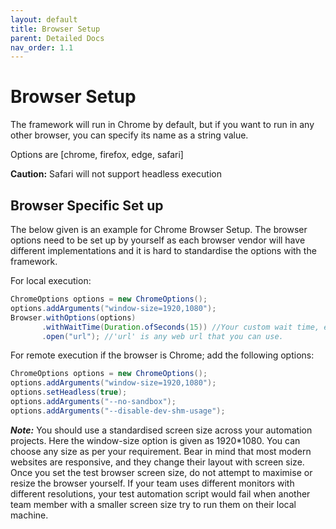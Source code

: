 ```yaml
---
layout: default
title: Browser Setup
parent: Detailed Docs
nav_order: 1.1
---
```


# Browser Setup

The framework will run in Chrome by default, but if you want to run in any other browser, you can specify its name as a string value.

Options are [chrome, firefox, edge, safari]
 
**<span class='text-red-000'>Caution:</span>** 
Safari will not support headless execution

## Browser Specific Set up
The below given is an example for Chrome Browser Setup. The browser options need to be set up by yourself as each browser vendor 
will have different implementations and it is hard to standardise the options with the framework. 
 
For local execution: 
```java
ChromeOptions options = new ChromeOptions();
options.addArguments("window-size=1920,1080"); 
Browser.withOptions(options)
       .withWaitTime(Duration.ofSeconds(15)) //Your custom wait time, else the default wait time of 5 seconds applies
       .open("url"); //'url' is any web url that you can use. 
```


For remote execution if the browser is Chrome; add the following options:
```java
ChromeOptions options = new ChromeOptions();
options.addArguments("window-size=1920,1080");
options.setHeadless(true);
options.addArguments("--no-sandbox");
options.addArguments("--disable-dev-shm-usage");
```

***Note:*** You should use a standardised screen size across your automation projects. Here the window-size option is given as 1920*1080.
 You can choose any size as per your requirement. Bear in mind that most modern websites are responsive, and they change their layout with screen size.
  Once you set the test browser screen size, do not attempt to maximise or resize the browser yourself. 
  If your team uses different monitors with different resolutions, your test automation script would fail when another team member with a smaller screen size try to run them on their local machine.
